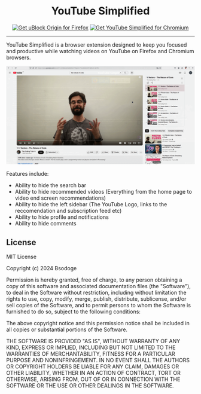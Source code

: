 <h1 align="center">YouTube Simplified</h1>

<p align="center">
    <a href="https://addons.mozilla.org/en-US/firefox/addon/youtube-simplified/"><img src="https://user-images.githubusercontent.com/585534/107280546-7b9b2a00-6a26-11eb-8f9f-f95932f4bfec.png" alt="Get uBlock Origin for Firefox"></a>
    <a href="https://chromewebstore.google.com/detail/youtube-simplified/ofdlnilnphocpoekbagdkemgidmbfmjl"><img src="https://developer.chrome.com/static/docs/webstore/branding/image/206x58-chrome-web-bcb82d15b2486.png" alt="Get YouTube Simplified for Chromium"></a>
</p>

***

YouTube Simplified is a browser extension designed to keep you focused and productive while watching videos on YouTube on Firefox and Chromium browsers.

![Alt Text](/images/examplegif.gif)

Features include:
- Ability to hide the search bar
- Ability to hide recommended videos (Everything from the home page to video end screen recommendations)
- Ability to hide the left sidebar (The YouTube Logo, links to the reccomendation and subscription feed etc)
- Ability to hide profile and notifications
- Ability to hide comments

<h2>License</h2>
MIT License

Copyright (c) 2024 Bsodoge

Permission is hereby granted, free of charge, to any person obtaining a copy
of this software and associated documentation files (the "Software"), to deal
in the Software without restriction, including without limitation the rights
to use, copy, modify, merge, publish, distribute, sublicense, and/or sell
copies of the Software, and to permit persons to whom the Software is
furnished to do so, subject to the following conditions:

The above copyright notice and this permission notice shall be included in all
copies or substantial portions of the Software.

THE SOFTWARE IS PROVIDED "AS IS", WITHOUT WARRANTY OF ANY KIND, EXPRESS OR
IMPLIED, INCLUDING BUT NOT LIMITED TO THE WARRANTIES OF MERCHANTABILITY,
FITNESS FOR A PARTICULAR PURPOSE AND NONINFRINGEMENT. IN NO EVENT SHALL THE
AUTHORS OR COPYRIGHT HOLDERS BE LIABLE FOR ANY CLAIM, DAMAGES OR OTHER
LIABILITY, WHETHER IN AN ACTION OF CONTRACT, TORT OR OTHERWISE, ARISING FROM,
OUT OF OR IN CONNECTION WITH THE SOFTWARE OR THE USE OR OTHER DEALINGS IN THE
SOFTWARE.